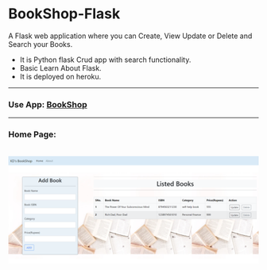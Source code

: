 # BookShop-Flask
A Flask web application where you can Create, View Update or Delete and Search your Books.
<html>
<body>
<ul>
<li>It is Python flask Crud app with search functionality.</li>
<li>Basic Learn About Flask.</li>
<li>It is deployed on heroku.</li>
</ul><hr>
<h3>Use App: <a href="https://bookshop-flask-kd.herokuapp.com/">BookShop</a></h3>
<hr>
  <h3>Home Page:</h3><br>
<img src="https://github.com/dk1307/BookShop-Flask/blob/3bd8abaad6aa59995b87cfc67965e5c221fb169c/Screenshot/Home%20Screen.png"/>
</body
</html>
